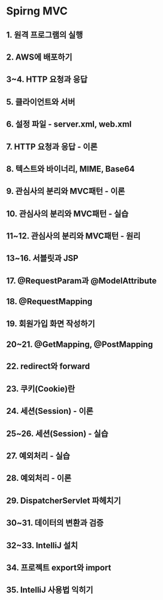 # Spirng MVC
## 1. 원격 프로그램의 실행
## 2. AWS에 배포하기
## 3~4. HTTP 요청과 응답
## 5. 클라이언트와 서버
## 6. 설정 파일 - server.xml, web.xml
## 7. HTTP 요청과 응답 - 이론
## 8. 텍스트와 바이너리, MIME, Base64
## 9. 관심사의 분리와 MVC패턴 - 이론
## 10. 관심사의 분리와 MVC패턴 - 실습
## 11~12. 관심사의 분리와 MVC패턴 - 원리
## 13~16. 서블릿과 JSP
## 17. @RequestParam과 @ModelAttribute
## 18. @RequestMapping
## 19. 회원가입 화면 작성하기
## 20~21. @GetMapping, @PostMapping
## 22. redirect와 forward
## 23. 쿠키(Cookie)란
## 24. 세션(Session) - 이론
## 25~26. 세션(Session) - 실습
## 27. 예외처리 - 실습
## 28. 예외처리 - 이론
## 29. DispatcherServlet 파헤치기
## 30~31. 데이터의 변환과 검증
## 32~33. IntelliJ 설치
## 34. 프로젝트 export와 import
## 35. IntelliJ 사용법 익히기
